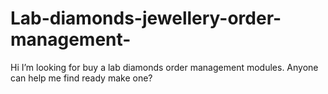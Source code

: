 # Lab-diamonds-jewellery-order-management-
Hi I’m looking for buy a lab diamonds order management modules. Anyone can help me find ready make one?
